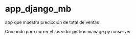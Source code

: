 # app_django_mb
app que muestra predicción de total de ventas


Comando para correr el servidor
python manage.py runserver

